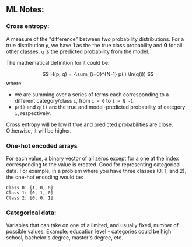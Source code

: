 ## ML Notes:
### Cross entropy:
A measure of the "difference" between two probability distributions. 
For a true distribution `p`, we have
**1** as the the true class probability and **0** for all other classes.
`q` is the predicted probability from the model.

The mathematical definition for it could be:

$$
H(p, q) = -\sum_{i=0}^{N-1} p(i) \ln(q(i))
$$
where 
- we are summing over a series of terms each corresponding to a different category/class `i`, 
from `i = 0` to `i = N -1`.
- `p(i)` and `q(i)` are the true and model-predicted probability of category `i`, respectively.

Cross entropy will be low if true and predicted probabilities are close. 
Otherwise, it will be higher. 

### One-hot encoded arrays
For each value, a binary vector of all zeros except for a one at the index corresponding to the value is created. Good for representing categorical data.
For example, in a problem where you have three classes (0, 1, and 2), the one-hot encoding would be:

```
Class 0: [1, 0, 0]
Class 1: [0, 1, 0]
Class 2: [0, 0, 1]
```

### Categorical data:
Variables that can take on one of a limited, and usually fixed, number of possible values.
Example: education level - categories could be high school, bachelor's degree, master's degree, etc.
